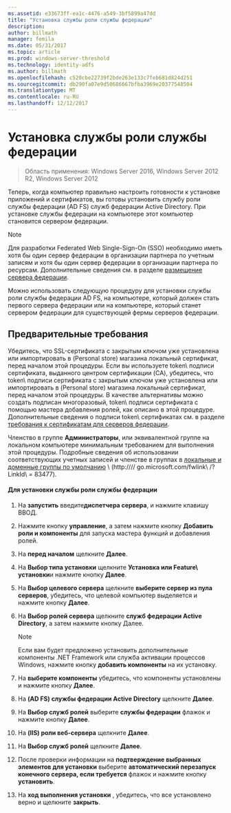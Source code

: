 ```yaml
---
ms.assetid: e33673ff-ea1c-4476-a549-3bf5899a47dd
title: "Установка службы роли службы федерации"
description: 
author: billmath
manager: femila
ms.date: 05/31/2017
ms.topic: article
ms.prod: windows-server-threshold
ms.technology: identity-adfs
ms.author: billmath
ms.openlocfilehash: c520cbe22739f2bde263e133c7feb681d824d251
ms.sourcegitcommit: db290fa07e9d50686667bfba3969e20377548504
ms.translationtype: MT
ms.contentlocale: ru-RU
ms.lasthandoff: 12/12/2017
---
```

# <a name="install-the-federation-service-role-service"></a>Установка службы роли службы федерации

>Область применения: Windows Server 2016, Windows Server 2012 R2, Windows Server 2012

Теперь, когда компьютер правильно настроить готовности к установке приложений и сертификатов, вы готовы установить службу роли службы федерации \(AD FS\) служб федерации Active Directory. При установке службы федерации на компьютере этот компьютер становится сервером федерации.  
  
> [!NOTE]  
> Для разработки Federated Web Single\-Sign\-On \(SSO\) необходимо иметь хотя бы один сервер федерации в организации партнера по учетным записям и хотя бы один сервер федерации в организации партнера по ресурсам. Дополнительные сведения см. в разделе [размещение сервера федерации](https://technet.microsoft.com/library/dd807127.aspx).  
  
Можно использовать следующую процедуру для установки службы роли службы федерации AD FS, на компьютере, который должен стать первого сервера федерации или на компьютере, который станет сервером федерации для существующей фермы серверов федерации.  
  
## <a name="prerequisites"></a>Предварительные требования  
Убедитесь, что SSL-сертификата с закрытым ключом уже установлена или импортировать в \(Personal store\) магазина локальный сертификат, перед началом этой процедуры. Если вы используете token\ подписи сертификата, выданного центром сертификации \(CA\), убедитесь, что token\ подписи сертификата с закрытым ключом уже установлена или импортировать в \(Personal store\) магазина локальный сертификат, перед началом этой процедуры. В качестве альтернативы можно создать подписан многоразовый, token\ подписи сертификата с помощью мастера добавления ролей, как описано в этой процедуре. Дополнительные сведения о подписи token\ сертификатах см. в разделе [требования к сертификатам для серверов федерации](https://technet.microsoft.com/library/dd807040.aspx).  
  
Членство в группе **Администраторы**, или эквивалентной группе на локальном компьютере минимальным требованием для выполнения этой процедуры.  Подробные сведения об использовании соответствующих учетных записей и членстве в группах в [локальные и доменные группы по умолчанию](https://go.microsoft.com/fwlink/?LinkId=83477) \ (http:///\/ go.microsoft.com\/fwlink\ /? LinkId\ = 83477\).   
  
#### <a name="to-install-the-federation-service-role-service"></a>Для установки службы роли службы федерации  
  
1.  На **запустить** введите**диспетчера сервера**, и нажмите клавишу ВВОД.  
  
2.  Нажмите кнопку **управление**, а затем нажмите кнопку **Добавить роли и компоненты** для запуска мастера функций и добавления ролей.  
  
3.  На **перед началом** щелкните **Далее**.  
  
4.  На **Выбор типа установки** щелкните **Установка или Feature\ установки**и нажмите кнопку **Далее**.  
  
5.  На **Выбор целевого сервера** щелкните **выберите сервер из пула серверов**, убедитесь, что целевой компьютер выделяется и нажмите кнопку **Далее**.  
  
6.  На **Выбор ролей сервера** щелкните **служб федерации Active Directory**, а затем нажмите кнопку Далее.  
  
    > [!NOTE]  
    > Если вам будет предложено установить дополнительные компоненты .NET Framework или служба активации процессов Windows, нажмите кнопку **добавить компоненты** на их установку.  
  
7.  На **выберите компоненты** убедитесь, что компоненты установлены и нажмите кнопку **Далее**.  
  
8.  На **\(AD FS\) службы федерации Active Directory** щелкните **Далее**.  
  
9. На **Выбор служб ролей** выберите **службы федерации** флажок и нажмите кнопку **Далее**.  
  
10. На **\(IIS\) роли веб-сервера** щелкните **Далее**.  
  
11. На **Выбор служб ролей** щелкните **Далее**.  
  
12. После проверки информации на **подтверждение выбранных элементов для установки** выберите **автоматический перезапуск конечного сервера, если требуется** флажок и нажмите кнопку **установить**.  
  
13. На **ход выполнения установки** , убедитесь, что все установлено верно и щелкните **закрыть**.  
  

